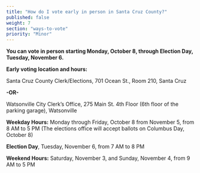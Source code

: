 ```yaml
---
title: "How do I vote early in person in Santa Cruz County?"
published: false
weight: 7
section: "ways-to-vote"
priority: "Minor"
---
```


**You can vote in person starting Monday, October 8, through Election Day, Tuesday, November 6.**  

**Early voting location and hours:**  

Santa Cruz County Clerk/Elections, 701 Ocean St., Room 210, Santa Cruz   
 
**-OR-**  

Watsonville City Clerk’s Office, 275 Main St. 4th Floor (6th floor of the parking garage), Watsonville  

**Weekday Hours:** Monday through Friday, October 8 from November 5, from 8 AM to 5 PM (The elections office will accept ballots on Columbus Day, October 8)  

**Election Day**, Tuesday, November 6, from 7 AM to 8 PM  

**Weekend Hours:** Saturday, November 3, and Sunday, November 4, from 9 AM to 5 PM  
